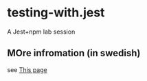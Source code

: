 # testing-with.jest
A Jest+npm lab session
## MOre infromation (in swedish)
see [This page](https://mau-webb.github.io/resurser/da395a-vt23/6-utvecklingsmetodik/i1/)
